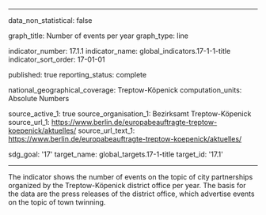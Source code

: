 
---
data_non_statistical: false

graph_title: Number of events per year
graph_type: line

indicator_number: 17.1.1
indicator_name: global_indicators.17-1-1-title
indicator_sort_order: 17-01-01

published: true
reporting_status: complete

national_geographical_coverage: Treptow-Köpenick
computation_units: Absolute Numbers

source_active_1: true
source_organisation_1: Bezirksamt Treptow-Köpenick
source_url_1: https://www.berlin.de/europabeauftragte-treptow-koepenick/aktuelles/
source_url_text_1: https://www.berlin.de/europabeauftragte-treptow-koepenick/aktuelles/

sdg_goal: '17'
target_name: global_targets.17-1-title
target_id: '17.1'

---

The indicator shows the number of events on the topic of city partnerships organized by the Treptow-Köpenick district office per year. 
The basis for the data are the press releases of the district office, which advertise events on the topic of town twinning. 
